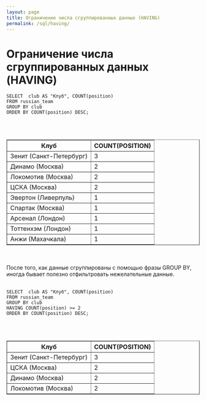 ```yaml
---
layout: page
title: Ограничение числа сгруппированных данных (HAVING)
permalink: /sql/having/
---
```


# Ограничение числа сгруппированных данных (HAVING)


    SELECT  club AS "Клуб", COUNT(position)
    FROM russian_team
    GROUP BY club
    ORDER BY COUNT(position) DESC;


<br/><br/>

<TABLE BORDER="1">
<TR><TH>&#1050;&#1083;&#1091;&#1073;</TH><TH>COUNT(POSITION)</TH></TR>
<TR><TD>&#1047;&#1077;&#1085;&#1080;&#1090; (&#1057;&#1072;&#1085;&#1082;&#1090;-&#1055;&#1077;&#1090;&#1077;&#1088;&#1073;&#1091;&#1088;&#1075;)</TD><TD>3</TD></TR>
<TR><TD>&#1044;&#1080;&#1085;&#1072;&#1084;&#1086; (&#1052;&#1086;&#1089;&#1082;&#1074;&#1072;)</TD><TD>2</TD></TR>
<TR><TD>&#1051;&#1086;&#1082;&#1086;&#1084;&#1086;&#1090;&#1080;&#1074; (&#1052;&#1086;&#1089;&#1082;&#1074;&#1072;)</TD><TD>2</TD></TR>
<TR><TD>&#1062;&#1057;&#1050;&#1040; (&#1052;&#1086;&#1089;&#1082;&#1074;&#1072;)</TD><TD>2</TD></TR>
<TR><TD>&#1069;&#1074;&#1077;&#1088;&#1090;&#1086;&#1085; (&#1051;&#1080;&#1074;&#1077;&#1088;&#1087;&#1091;&#1083;&#1100;)</TD><TD>1</TD></TR>
<TR><TD>&#1057;&#1087;&#1072;&#1088;&#1090;&#1072;&#1082; (&#1052;&#1086;&#1089;&#1082;&#1074;&#1072;)</TD><TD>1</TD></TR>
<TR><TD>&#1040;&#1088;&#1089;&#1077;&#1085;&#1072;&#1083; (&#1051;&#1086;&#1085;&#1076;&#1086;&#1085;)</TD><TD>1</TD></TR>
<TR><TD>&#1058;&#1086;&#1090;&#1090;&#1077;&#1085;&#1093;&#1101;&#1084; (&#1051;&#1086;&#1085;&#1076;&#1086;&#1085;)</TD><TD>1</TD></TR>
<TR><TD>&#1040;&#1085;&#1078;&#1080; (&#1052;&#1072;&#1093;&#1072;&#1095;&#1082;&#1072;&#1083;&#1072;)</TD><TD>1</TD></TR>
</TABLE>

<br/><br/>
После того, как данные сгруппированы с помощью фразы GROUP BY, иногда бывает полезно отфильтровать нежелательные данные.
<br/><br/>


    SELECT  club AS "Клуб", COUNT(position)
    FROM russian_team
    GROUP BY club
    HAVING COUNT(position) >= 2
    ORDER BY COUNT(position) DESC;


<br/><br/>


<TABLE BORDER="1">
<TR><TH>&#1050;&#1083;&#1091;&#1073;</TH><TH>COUNT(POSITION)</TH></TR>
<TR><TD>&#1047;&#1077;&#1085;&#1080;&#1090; (&#1057;&#1072;&#1085;&#1082;&#1090;-&#1055;&#1077;&#1090;&#1077;&#1088;&#1073;&#1091;&#1088;&#1075;)</TD><TD>3</TD></TR>
<TR><TD>&#1062;&#1057;&#1050;&#1040; (&#1052;&#1086;&#1089;&#1082;&#1074;&#1072;)</TD><TD>2</TD></TR>
<TR><TD>&#1044;&#1080;&#1085;&#1072;&#1084;&#1086; (&#1052;&#1086;&#1089;&#1082;&#1074;&#1072;)</TD><TD>2</TD></TR>
<TR><TD>&#1051;&#1086;&#1082;&#1086;&#1084;&#1086;&#1090;&#1080;&#1074; (&#1052;&#1086;&#1089;&#1082;&#1074;&#1072;)</TD><TD>2</TD></TR>
</TABLE>
